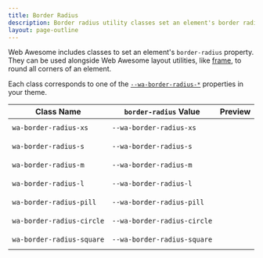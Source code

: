 ```yaml
---
title: Border Radius
description: Border radius utility classes set an element's border radius property. 
layout: page-outline
---
```


<style>
  .preview-block {
    background-color: var(--wa-color-neutral-fill-loud);
    min-block-size: 2em;
  }
</style>

Web Awesome includes classes to set an element's `border-radius` property. They can be used alongside Web Awesome layout utilities, like [frame](/docs/layout/frame), to round all corners of an element. 

Each class corresponds to one of the [`--wa-border-radius-*`](/docs/theming/borders/#radius) properties in your theme.

| Class Name                | `border-radius` Value       | Preview                                                                                 |
| ------------------------- | --------------------------- | --------------------------------------------------------------------------------------- |
| `wa-border-radius-xs`     | `--wa-border-radius-xs`     | <div class="preview-block" style="border-radius: var(--wa-border-radius-xs)"></div>     |
| `wa-border-radius-s`      | `--wa-border-radius-s`      | <div class="preview-block" style="border-radius: var(--wa-border-radius-s)"></div>      |
| `wa-border-radius-m`      | `--wa-border-radius-m`      | <div class="preview-block" style="border-radius: var(--wa-border-radius-m)"></div>      |
| `wa-border-radius-l`      | `--wa-border-radius-l`      | <div class="preview-block" style="border-radius: var(--wa-border-radius-l)"></div>      |
| `wa-border-radius-pill`   | `--wa-border-radius-pill`   | <div class="preview-block" style="border-radius: var(--wa-border-radius-pill)"></div>   |
| `wa-border-radius-circle` | `--wa-border-radius-circle` | <div class="preview-block" style="border-radius: var(--wa-border-radius-circle)"></div> |
| `wa-border-radius-square` | `--wa-border-radius-square` | <div class="preview-block" style="border-radius: var(--wa-border-radius-square)"></div> |

